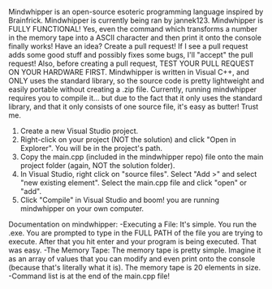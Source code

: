 Mindwhipper is an open-source esoteric programming language inspired by Brainfrick. Mindwhipper is currently being ran by jannek123.
Mindwhipper is FULLY FUNCTIONAL! Yes, even the command which transforms a number in the memory tape into a ASCII character and then print it onto the console finally works!
Have an idea? Create a pull request!
If I see a pull request adds some good stuff and possibly fixes some bugs, I'll "accept" the pull request! Also, before creating a pull request, TEST YOUR PULL REQUEST ON YOUR HARDWARE FIRST.
Mindwhipper is written in Visual C++, and ONLY uses the standard library, so the source code is pretty lightweight and easily portable without creating a .zip file.
Currently, running mindwhipper requires you to compile it... but due to the fact that it only uses the standard library, and that it only consists of one source file, it's easy as butter! Trust me.
1. Create a new Visual Studio project.
2. Right-click on your project (NOT the solution) and click "Open in Explorer". You will be in the project's path.
3. Copy the main.cpp (included in the mindwhipper repo) file onto the main project folder (again, NOT the solution folder).
4. In Visual Studio, right click on "source files". Select "Add >" and select "new existing element". Select the main.cpp file and click "open" or "add".
5. Click "Compile" in Visual Studio and boom! you are running mindwhipper on your own computer.

Documentation on mindwhipper:
-Executing a File:
It's simple. You run the .exe. You are prompted to type in the FULL PATH of the file you are trying to execute. After that you hit enter and your program is being executed. That was easy.
-The Memory Tape:
The memory tape is pretty simple. Imagine it as an array of values that you can modify and even print onto the console (because that's literally what it is). The memory tape is 20 elements in size. 
-Command list is at the end of the main.cpp file!
